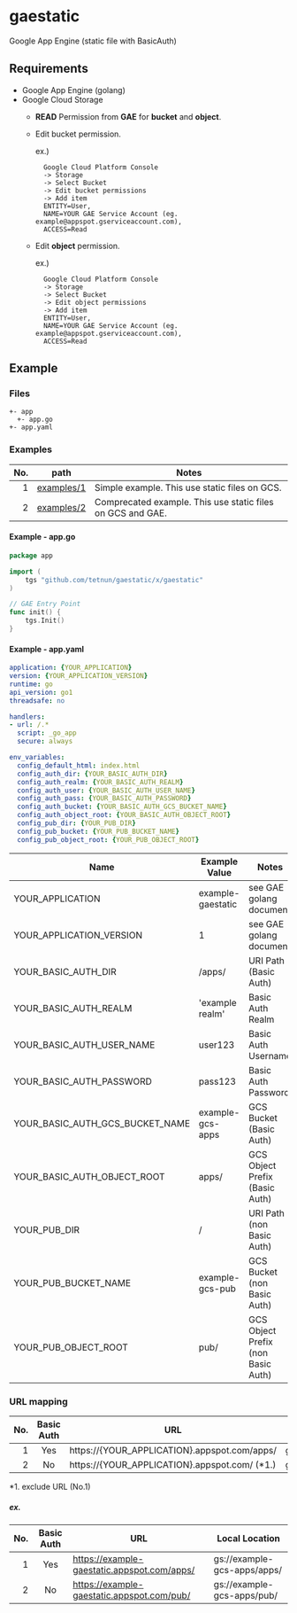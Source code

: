 # gaestatic
Google App Engine (static file with BasicAuth)

## Requirements

* Google App Engine (golang)
* Google Cloud Storage
    * **READ** Permission from **GAE** for **bucket** and **object**.
    * Edit bucket permission.

        ex.)
    
            Google Cloud Platform Console
            -> Storage
            -> Select Bucket
            -> Edit bucket permissions
            -> Add item
            ENTITY=User,
            NAME=YOUR GAE Service Account (eg. example@appspot.gserviceaccount.com),
            ACCESS=Read
        
    * Edit **object** permission.

        ex.)
    
            Google Cloud Platform Console
            -> Storage
            -> Select Bucket
            -> Edit object permissions
            -> Add item
            ENTITY=User,
            NAME=YOUR GAE Service Account (eg. example@appspot.gserviceaccount.com),
            ACCESS=Read
        
    
## Example

### Files

```
+- app
  +- app.go
+- app.yaml
```

### Examples

| No. | path | Notes |
| --: | --- | --- |
| 1 | [examples/1](https://github.com/tetnun/gaestatic/tree/master/examples/1) | Simple example. This use static files on GCS. | 
| 2 | [examples/2](https://github.com/tetnun/gaestatic/tree/master/examples/2) | Comprecated example. This use static files on GCS and GAE. |

#### Example - app.go

```go
package app

import (
    tgs "github.com/tetnun/gaestatic/x/gaestatic"
)

// GAE Entry Point
func init() {
    tgs.Init()
}
```

#### Example - app.yaml

```yaml
application: {YOUR_APPLICATION}
version: {YOUR_APPLICATION_VERSION}
runtime: go
api_version: go1
threadsafe: no

handlers:
- url: /.*
  script: _go_app
  secure: always

env_variables:
  config_default_html: index.html
  config_auth_dir: {YOUR_BASIC_AUTH_DIR}
  config_auth_realm: {YOUR_BASIC_AUTH_REALM}
  config_auth_user: {YOUR_BASIC_AUTH_USER_NAME}
  config_auth_pass: {YOUR_BASIC_AUTH_PASSWORD}
  config_auth_bucket: {YOUR_BASIC_AUTH_GCS_BUCKET_NAME}
  config_auth_object_root: {YOUR_BASIC_AUTH_OBJECT_ROOT}
  config_pub_dir: {YOUR_PUB_DIR}
  config_pub_bucket: {YOUR_PUB_BUCKET_NAME}
  config_pub_object_root: {YOUR_PUB_OBJECT_ROOT}
```

| Name | Example Value | Notes |
| --- | --- | --- |
| YOUR_APPLICATION | example-gaestatic | see GAE golang document |
| YOUR_APPLICATION_VERSION | 1 | see GAE golang document |
| YOUR_BASIC_AUTH_DIR | /apps/ | URI Path (Basic Auth) |
| YOUR_BASIC_AUTH_REALM | 'example realm' | Basic Auth Realm |
| YOUR_BASIC_AUTH_USER_NAME | user123 | Basic Auth Username |
| YOUR_BASIC_AUTH_PASSWORD | pass123 | Basic Auth Password |
| YOUR_BASIC_AUTH_GCS_BUCKET_NAME | example-gcs-apps | GCS Bucket (Basic Auth) |
| YOUR_BASIC_AUTH_OBJECT_ROOT | apps/ | GCS Object Prefix (Basic Auth) |
| YOUR_PUB_DIR | / | URI Path (non Basic Auth) |
| YOUR_PUB_BUCKET_NAME | example-gcs-pub | GCS Bucket (non Basic Auth) |
| YOUR_PUB_OBJECT_ROOT | pub/ | GCS Object Prefix (non Basic Auth) |

### URL mapping

| No.| Basic Auth | URL | Local Location |
| --: | :-: | --- | --- |
| 1 | Yes | https://{YOUR_APPLICATION}.appspot.com/apps/ | gs://{YOUR_BASIC_AUTH_GCS_BUCKET_NAME}/{YOUR_BASIC_AUTH_OBJECT_ROOT} |
| 2 | No | https://{YOUR_APPLICATION}.appspot.com/ (\*1.)| gs://{YOUR_PUB_BUCKET_NAME}/{YOUR_PUB_OBJECT_ROOT} |

*1. exclude URL (No.1)

##### ex.

| No. | Basic Auth | URL | Local Location |
| --: | :-: | --- | --- |
| 1 | Yes | https://example-gaestatic.appspot.com/apps/ | gs://example-gcs-apps/apps/ |
| 2 | No | https://example-gaestatic.appspot.com/pub/ | gs://example-gcs-apps/pub/ 



